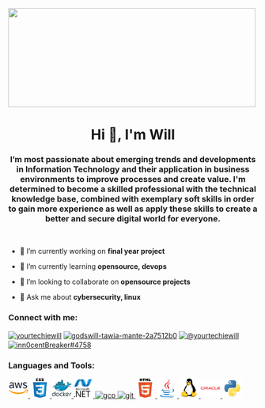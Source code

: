 <img src=https://rishavanand.github.io/static/images/greetings.gif width=500px height=200px align=center>

<h1 align="center">Hi 👋, I'm Will</h1>
<h3 align="center">I’m most passionate about emerging trends and developments in Information Technology and their application in business environments to improve processes and create value. I'm determined to become a skilled professional with the technical knowledge base, combined with exemplary soft skills in order to gain more experience as well as apply these skills to create a better and secure digital world for everyone.</h3>

<br>

- 🔭 I’m currently working on **final year project**

- 🌱 I’m currently learning **opensource, devops**

- 👯 I’m looking to collaborate on **opensource projects**

<!-- - 📝 I regularly write articles on [medium.com/yourTechieWill](medium.com/yourTechieWill) -->

- 💬 Ask me about **cybersecurity, linux**

<!-- - 📫 How to reach me **godswillmante1@outlook.com**

- 📄 Know about my experiences [resume.link/here](resume.link/here)

- ⚡ Fun fact **I lot hidden under the smile.** -->

<h3 align="left">Connect with me:</h3>
<p align="left">
<a href="https://twitter.com/yourtechiewill" target="blank"><img align="center" src="https://raw.githubusercontent.com/rahuldkjain/github-profile-readme-generator/master/src/images/icons/Social/twitter.svg" alt="yourtechiewill" height="30" width="40" /></a>
<a href="https://linkedin.com/in/godswill-tawia-mante-2a7512b0" target="blank"><img align="center" src="https://raw.githubusercontent.com/rahuldkjain/github-profile-readme-generator/master/src/images/icons/Social/linked-in-alt.svg" alt="godswill-tawia-mante-2a7512b0" height="30" width="40" /></a>
<a href="https://medium.com/@yourtechiewill" target="blank"><img align="center" src="https://raw.githubusercontent.com/rahuldkjain/github-profile-readme-generator/master/src/images/icons/Social/medium.svg" alt="@yourtechiewill" height="30" width="40" /></a>
<a href="https://discord.gg/inn0centBreaker#4758" target="blank"><img align="center" src="https://raw.githubusercontent.com/rahuldkjain/github-profile-readme-generator/master/src/images/icons/Social/discord.svg" alt="inn0centBreaker#4758" height="30" width="40" /></a>
</p>

<h3 align="left">Languages and Tools:</h3>
<p align="left"> <a href="https://aws.amazon.com" target="_blank" rel="noreferrer"> <img src="https://raw.githubusercontent.com/devicons/devicon/master/icons/amazonwebservices/amazonwebservices-original-wordmark.svg" alt="aws" width="40" height="40"/> </a> <a href="https://www.w3schools.com/css/" target="_blank" rel="noreferrer"> <img src="https://raw.githubusercontent.com/devicons/devicon/master/icons/css3/css3-original-wordmark.svg" alt="css3" width="40" height="40"/> </a> <a href="https://www.docker.com/" target="_blank" rel="noreferrer"> <img src="https://raw.githubusercontent.com/devicons/devicon/master/icons/docker/docker-original-wordmark.svg" alt="docker" width="40" height="40"/> </a> <a href="https://dotnet.microsoft.com/" target="_blank" rel="noreferrer"> <img src="https://raw.githubusercontent.com/devicons/devicon/master/icons/dot-net/dot-net-original-wordmark.svg" alt="dotnet" width="40" height="40"/> </a> <a href="https://cloud.google.com" target="_blank" rel="noreferrer"> <img src="https://www.vectorlogo.zone/logos/google_cloud/google_cloud-icon.svg" alt="gcp" width="40" height="40"/> </a> <a href="https://git-scm.com/" target="_blank" rel="noreferrer"> <img src="https://www.vectorlogo.zone/logos/git-scm/git-scm-icon.svg" alt="git" width="40" height="40"/> </a> <a href="https://www.w3.org/html/" target="_blank" rel="noreferrer"> <img src="https://raw.githubusercontent.com/devicons/devicon/master/icons/html5/html5-original-wordmark.svg" alt="html5" width="40" height="40"/> </a> <a href="https://www.java.com" target="_blank" rel="noreferrer"> <img src="https://raw.githubusercontent.com/devicons/devicon/master/icons/java/java-original.svg" alt="java" width="40" height="40"/> </a> <a href="https://www.linux.org/" target="_blank" rel="noreferrer"> <img src="https://raw.githubusercontent.com/devicons/devicon/master/icons/linux/linux-original.svg" alt="linux" width="40" height="40"/> </a> <a href="https://www.oracle.com/" target="_blank" rel="noreferrer"> <img src="https://raw.githubusercontent.com/devicons/devicon/master/icons/oracle/oracle-original.svg" alt="oracle" width="40" height="40"/> </a> <a href="https://www.python.org" target="_blank" rel="noreferrer"> <img src="https://raw.githubusercontent.com/devicons/devicon/master/icons/python/python-original.svg" alt="python" width="40" height="40"/> </a> </p>
